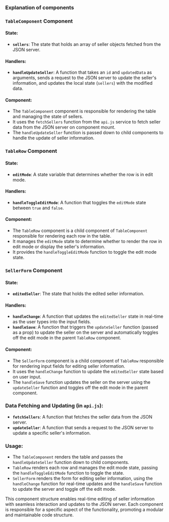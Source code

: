 ### Explanation of components ###

### `TableComponent` Component

#### State:

- **`sellers`**: The state that holds an array of seller objects fetched from the JSON server.

#### Handlers:

- **`handleUpdateSeller`**: A function that takes an `id` and `updatedData` as arguments, sends a request to the JSON server to update the seller's information, and updates the local state (`sellers`) with the modified data.

#### Component:

- The `TableComponent` component is responsible for rendering the table and managing the state of sellers.
- It uses the `fetchSellers` function from the `api.js` service to fetch seller data from the JSON server on component mount.
- The `handleUpdateSeller` function is passed down to child components to handle the update of seller information.

### `TableRow` Component

#### State:

- **`editMode`**: A state variable that determines whether the row is in edit mode.

#### Handlers:

- **`handleToggleEditMode`**: A function that toggles the `editMode` state between `true` and `false`.

#### Component:

- The `TableRow` component is a child component of `TableComponent` responsible for rendering each row in the table.
- It manages the `editMode` state to determine whether to render the row in edit mode or display the seller's information.
- It provides the `handleToggleEditMode` function to toggle the edit mode state.

### `SellerForm` Component

#### State:

- **`editedSeller`**: The state that holds the edited seller information.

#### Handlers:

- **`handleChange`**: A function that updates the `editedSeller` state in real-time as the user types into the input fields.
- **`handleSave`**: A function that triggers the `updateSeller` function (passed as a prop) to update the seller on the server and automatically toggles off the edit mode in the parent `TableRow` component.

#### Component:

- The `SellerForm` component is a child component of `TableRow` responsible for rendering input fields for editing seller information.
- It uses the `handleChange` function to update the `editedSeller` state based on user input.
- The `handleSave` function updates the seller on the server using the `updateSeller` function and toggles off the edit mode in the parent component.

### Data Fetching and Updating (in `api.js`):

- **`fetchSellers`**: A function that fetches the seller data from the JSON server.
- **`updateSeller`**: A function that sends a request to the JSON server to update a specific seller's information.

### Usage:

- The `TableComponent` renders the table and passes the `handleUpdateSeller` function down to child components.
- `TableRow` renders each row and manages the edit mode state, passing the `handleToggleEditMode` function to toggle the state.
- `SellerForm` renders the form for editing seller information, using the `handleChange` function for real-time updates and the `handleSave` function to update the server and toggle off the edit mode.

This component structure enables real-time editing of seller information with seamless interaction and updates to the JSON server. Each component is responsible for a specific aspect of the functionality, promoting a modular and maintainable code structure.